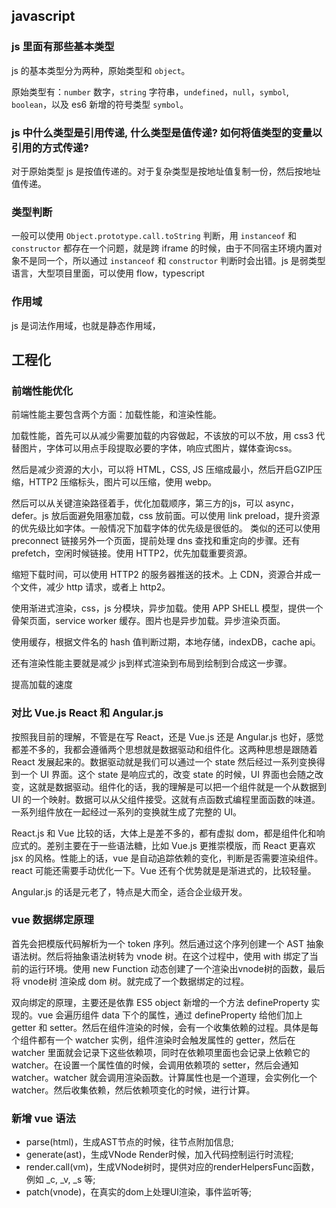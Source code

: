 
## javascript

### js 里面有那些基本类型

js 的基本类型分为两种，原始类型和 `object`。

原始类型有：`number` 数字，`string` 字符串，`undefined`，`null`，`symbol`, `boolean`，以及 es6 新增的符号类型 `symbol`。

### js 中什么类型是引用传递, 什么类型是值传递? 如何将值类型的变量以引用的方式传递?

对于原始类型 js 是按值传递的。对于复杂类型是按地址值复制一份，然后按地址值传递。

### 类型判断

一般可以使用 `Object.prototype.call.toString` 判断，用 `instanceof` 和 `constructor` 都存在一个问题，就是跨 iframe 的时候，由于不同宿主环境内置对象不是同一个，所以通过 `instanceof` 和 `constructor` 判断时会出错。js 是弱类型语言，大型项目里面，可以使用 flow，typescript

### 作用域

js 是词法作用域，也就是静态作用域，


## 工程化

### 前端性能优化

前端性能主要包含两个方面：加载性能，和渲染性能。

加载性能，首先可以从减少需要加载的内容做起，不该放的可以不放，用 css3 代替图片，字体可以用点手段提取必要的字体，响应式图片，媒体查询css。

然后是减少资源的大小，可以将 HTML，CSS, JS 压缩成最小，然后开启GZIP压缩，HTTP2 压缩标头，图片可以压缩，使用 webp。

然后可以从关键渲染路径着手，优化加载顺序，第三方的js，可以 async， defer。js 放后面避免阻塞加载，css 放前面。可以使用 link preload，提升资源的优先级比如字体。一般情况下加载字体的优先级是很低的。 类似的还可以使用 preconnect 链接另外一个页面，提前处理 dns 查找和重定向的步骤。还有 prefetch，空闲时候链接。使用 HTTP2，优先加载重要资源。

缩短下载时间，可以使用 HTTP2 的服务器推送的技术。上 CDN，资源合并成一个文件，减少 http 请求，或者上 http2。

使用渐进式渲染，css，js 分模块，异步加载。使用 APP SHELL 模型，提供一个骨架页面，service worker 缓存。图片也是异步加载。异步渲染页面。

使用缓存，根据文件名的 hash 值判断过期，本地存储，indexDB，cache api。

还有渲染性能主要就是减少 js到样式渲染到布局到绘制到合成这一步骤。


提高加载的速度

### 对比 Vue.js React 和 Angular.js

按照我目前的理解，不管是在写 React，还是 Vue.js 还是 Angular.js 也好，感觉都差不多的，我都会遵循两个思想就是数据驱动和组件化。这两种思想是跟随着 React 发展起来的。数据驱动就是我们可以通过一个 state 然后经过一系列变换得到一个 UI 界面。这个 state 是响应式的，改变 state 的时候，UI 界面也会随之改变，这就是数据驱动。组件化的话，我的理解是可以把一个组件就是一个从数据到 UI 的一个映射。数据可以从父组件接受。这就有点函数式编程里面函数的味道。一系列组件放在一起经过一系列的变换就生成了完整的 UI。

React.js 和 Vue 比较的话，大体上是差不多的，都有虚拟 dom，都是组件化和响应式的。差别主要在于一些语法糖，比如 Vue.js 更推崇模版，而 React 更喜欢 jsx 的风格。性能上的话，vue 是自动追踪依赖的变化，判断是否需要渲染组件。react 可能还需要手动优化一下。Vue 还有个优势就是是渐进式的，比较轻量。

Angular.js 的话是元老了，特点是大而全，适合企业级开发。

### vue 数据绑定原理

首先会把模版代码解析为一个 token 序列。然后通过这个序列创建一个 AST 抽象语法树。然后将抽象语法树转为 vnode 树。在这个过程中，使用 with 绑定了当前的运行环境。使用 new Function 动态创建了一个渲染出vnode树的函数，最后将 vnode树 渲染成 dom 树。就完成了一个数据绑定的过程。

双向绑定的原理，主要还是依靠 ES5 object 新增的一个方法 defineProperty 实现的。vue 会遍历组件 data 下个的属性，通过 defineProperty 给他们加上 getter 和 setter。然后在组件渲染的时候，会有一个收集依赖的过程。具体是每个组件都有一个 watcher 实例，组件渲染时会触发属性的 getter，然后在 watcher 里面就会记录下这些依赖项，同时在依赖项里面也会记录上依赖它的 watcher。在设置一个属性值的时候，会调用依赖项的 setter，然后会通知 watcher。watcher 就会调用渲染函数。计算属性也是一个道理，会实例化一个 watcher。然后收集依赖，然后依赖项变化的时候，进行计算。

### 新增 vue 语法

- parse(html)，生成AST节点的时候，往节点附加信息;
- generate(ast)，生成VNode Render时候，加入代码控制运行时流程;
- render.call(vm)，生成VNode树时，提供对应的renderHelpersFunc函数，例如 _c, _v, _s 等;
- patch(vnode)，在真实的dom上处理UI渲染，事件监听等;




